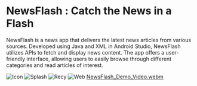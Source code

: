 # NewsFlash : Catch the News in a Flash
NewsFlash is a news app that delivers the latest news articles from various sources. Developed using Java and XML in Android Studio, NewsFlash utilizes APIs to fetch and display news content. The app offers a user-friendly interface, allowing users to easily browse through different categories and read articles of interest.

![Icon](https://github.com/user-attachments/assets/b135aad3-8f1c-4967-9b1f-fb51a9145997)    ![Splash](https://github.com/user-attachments/assets/16259ca5-0ff2-42d9-8b42-851d111bf907)    ![Recy](https://github.com/user-attachments/assets/d9f5ce3d-ba58-40a3-8af5-9101ca42f982)    ![Web](https://github.com/user-attachments/assets/b0cec53c-814b-441d-b2a8-16a338c5091f)                  [NewsFlash_Demo_Video.webm](https://github.com/kisankumarbhagat/NewsFlash/assets/101442811/79317e0f-18fe-4de9-bb67-1e9584beee4e)

